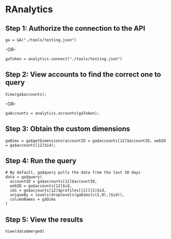 # RAnalytics

###
## Step 1: Authorize the connection to the API
```
ga = GA("./tools/testing.json")
```

-OR-

```
gaToken = analytics.connect("./tools/testing.json")
```

###
## Step 2: View accounts to find the correct one to query
```
View(ga$accounts);
```

-OR-

```
gaAccounts = analytics.accounts(gaToken);
```

###
## Step 3: Obtain the custom dimensions 
```
gaDims = ga$getDimensions(accountID = ga$accounts[12]$accountID, webID = ga$accounts[12]$id);
```

###
## Step 4: Run the query

```
# By default, ga$query pulls the data from the last 30 days
data = ga$query(
  accountID = ga$accounts[12]$accountID, 
  webID = ga$accounts[12]$id, 
  ids = ga$accounts[12]$profiles[[1]][1]$id, 
  uniqueBy = levels(droplevels(gaDims[c(2,8),]$id)), 
  columnNames = gaDims
)
```

###
## Step 5: View the results
```
View(data$merged)
```
